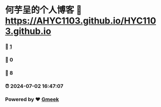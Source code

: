# 何芋呈的个人博客 :link: https://AHYC1103.github.io/HYC1103.github.io 
### :page_facing_up: [1](https://AHYC1103.github.io/HYC1103.github.io/tag.html) 
### :speech_balloon: 0 
### :hibiscus: 8 
### :alarm_clock: 2024-07-02 16:47:07 
### Powered by :heart: [Gmeek](https://github.com/Meekdai/Gmeek)
